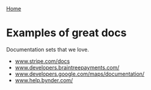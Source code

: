 [Home](index.md)

# Examples of great docs
Documentation sets that we love.

* www.stripe.com/docs
* www.developers.braintreepayments.com/
* www.developers.google.com/maps/documentation/
* www.help.bynder.com/
